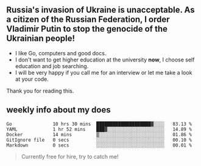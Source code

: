 ## Russia's invasion of Ukraine is unacceptable. As a citizen of the Russian Federation, I order Vladimir Putin to stop the genocide of the Ukrainian people!

- I like Go, computers and good docs.
- I don't want to get higher education at the university **now**, I choose self education and job searching.
- I will be very happy if you call me for an interview or let me take a look at your code.

Thank you for reading this.

## weekly info about my does
<!--START_SECTION:waka-->

```text
Go               10 hrs 30 mins  ████████████████████▓░░░░   83.13 %
YAML             1 hr 52 mins    ███▓░░░░░░░░░░░░░░░░░░░░░   14.89 %
Docker           14 mins         ▒░░░░░░░░░░░░░░░░░░░░░░░░   01.86 %
GitIgnore file   0 secs          ░░░░░░░░░░░░░░░░░░░░░░░░░   00.10 %
Markdown         0 secs          ░░░░░░░░░░░░░░░░░░░░░░░░░   00.01 %
```

<!--END_SECTION:waka-->

> Currently free for hire, try to catch me!
